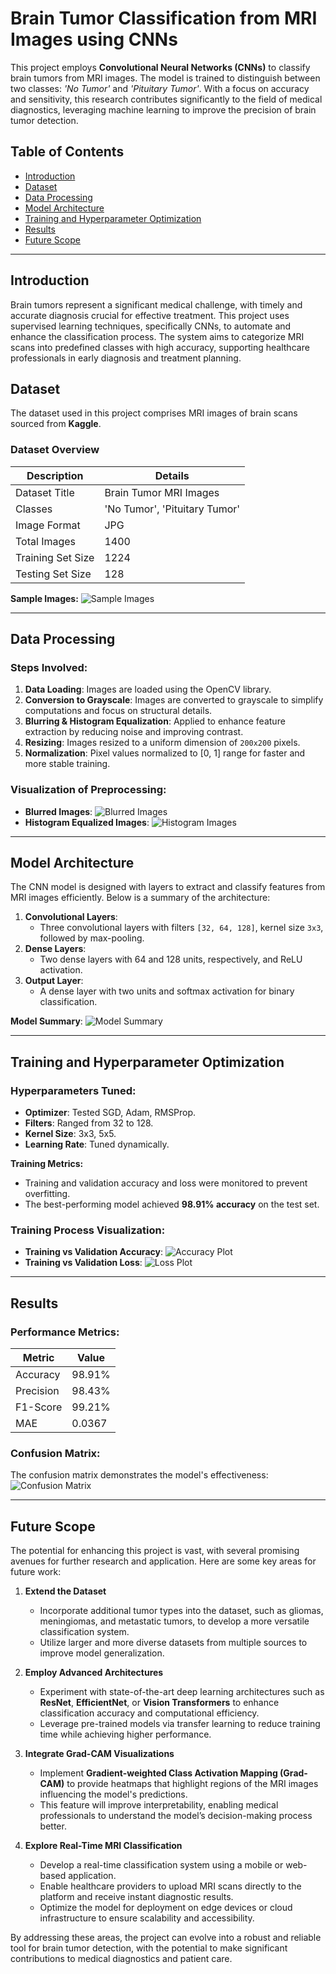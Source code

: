 # Brain Tumor Classification from MRI Images using CNNs

This project employs **Convolutional Neural Networks (CNNs)** to classify brain tumors from MRI images. The model is trained to distinguish between two classes: *'No Tumor'* and *'Pituitary Tumor'*. With a focus on accuracy and sensitivity, this research contributes significantly to the field of medical diagnostics, leveraging machine learning to improve the precision of brain tumor detection.

## Table of Contents

- [Introduction](#introduction)
- [Dataset](#dataset)
- [Data Processing](#data-processing)
- [Model Architecture](#model-architecture)
- [Training and Hyperparameter Optimization](#training-and-hyperparameter-optimization)
- [Results](#results)
- [Future Scope](#future-scope)

---

## Introduction

Brain tumors represent a significant medical challenge, with timely and accurate diagnosis crucial for effective treatment. This project uses supervised learning techniques, specifically CNNs, to automate and enhance the classification process. The system aims to categorize MRI scans into predefined classes with high accuracy, supporting healthcare professionals in early diagnosis and treatment planning.

## Dataset

The dataset used in this project comprises MRI images of brain scans sourced from **Kaggle**. 

### Dataset Overview
| **Description**       | **Details**           |
|------------------------|-----------------------|
| Dataset Title          | Brain Tumor MRI Images |
| Classes                | 'No Tumor', 'Pituitary Tumor' |
| Image Format           | JPG                  |
| Total Images           | 1400                 |
| Training Set Size      | 1224                 |
| Testing Set Size       | 128                  |

**Sample Images:**
![Sample Images](results/sample_images.png)

---

## Data Processing

### Steps Involved:
1. **Data Loading**: Images are loaded using the OpenCV library.
2. **Conversion to Grayscale**: Images are converted to grayscale to simplify computations and focus on structural details.
3. **Blurring & Histogram Equalization**: Applied to enhance feature extraction by reducing noise and improving contrast.
4. **Resizing**: Images resized to a uniform dimension of `200x200` pixels.
5. **Normalization**: Pixel values normalized to [0, 1] range for faster and more stable training.

### Visualization of Preprocessing:
- **Blurred Images**:
  ![Blurred Images](results/blurred_images.png)
- **Histogram Equalized Images**:
  ![Histogram Images](results/histogram_images.png)

---

## Model Architecture

The CNN model is designed with layers to extract and classify features from MRI images efficiently. Below is a summary of the architecture:

1. **Convolutional Layers**:
   - Three convolutional layers with filters `[32, 64, 128]`, kernel size `3x3`, followed by max-pooling.
2. **Dense Layers**:
   - Two dense layers with 64 and 128 units, respectively, and ReLU activation.
3. **Output Layer**:
   - A dense layer with two units and softmax activation for binary classification.

**Model Summary**:
![Model Summary](results/model_summary.png)

---

## Training and Hyperparameter Optimization

### Hyperparameters Tuned:
- **Optimizer**: Tested SGD, Adam, RMSProp.
- **Filters**: Ranged from 32 to 128.
- **Kernel Size**: 3x3, 5x5.
- **Learning Rate**: Tuned dynamically.

**Training Metrics:**
- Training and validation accuracy and loss were monitored to prevent overfitting.
- The best-performing model achieved **98.91% accuracy** on the test set.

### Training Process Visualization:
- **Training vs Validation Accuracy**:
  ![Accuracy Plot](results/training_validation_accuracy.png)
- **Training vs Validation Loss**:
  ![Loss Plot](results/training_validation_loss.png)

---

## Results

### Performance Metrics:
| **Metric**       | **Value** |
|-------------------|-----------|
| Accuracy          | 98.91%   |
| Precision         | 98.43%   |
| F1-Score          | 99.21%   |
| MAE               | 0.0367   |

### Confusion Matrix:
The confusion matrix demonstrates the model's effectiveness:
![Confusion Matrix](results/confusion_matrix.png)

---

## Future Scope

The potential for enhancing this project is vast, with several promising avenues for further research and application. Here are some key areas for future work:

1. **Extend the Dataset**  
   - Incorporate additional tumor types into the dataset, such as gliomas, meningiomas, and metastatic tumors, to develop a more versatile classification system.
   - Utilize larger and more diverse datasets from multiple sources to improve model generalization.

2. **Employ Advanced Architectures**  
   - Experiment with state-of-the-art deep learning architectures such as **ResNet**, **EfficientNet**, or **Vision Transformers** to enhance classification accuracy and computational efficiency.
   - Leverage pre-trained models via transfer learning to reduce training time while achieving higher performance.

3. **Integrate Grad-CAM Visualizations**  
   - Implement **Gradient-weighted Class Activation Mapping (Grad-CAM)** to provide heatmaps that highlight regions of the MRI images influencing the model's predictions.  
   - This feature will improve interpretability, enabling medical professionals to understand the model’s decision-making process better.

4. **Explore Real-Time MRI Classification**  
   - Develop a real-time classification system using a mobile or web-based application.  
   - Enable healthcare providers to upload MRI scans directly to the platform and receive instant diagnostic results.  
   - Optimize the model for deployment on edge devices or cloud infrastructure to ensure scalability and accessibility.

By addressing these areas, the project can evolve into a robust and reliable tool for brain tumor detection, with the potential to make significant contributions to medical diagnostics and patient care.


  
